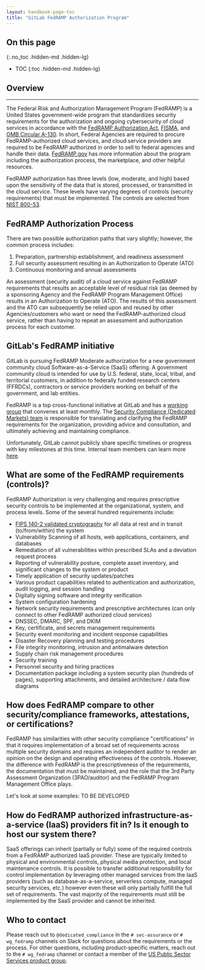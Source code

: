 ```yaml
---
layout: handbook-page-toc
title: "GitLab FedRAMP Authorization Program"
---
```


## On this page
{:.no_toc .hidden-md .hidden-lg}

- TOC
{:toc .hidden-md .hidden-lg}

## Overview
---
The Federal Risk and Authorization Management Program (FedRAMP) is a United States government-wide program that standardizes security requirements for the authorization and ongoing cybersecurity of cloud services in accordance with the [FedRAMP Authorization Act](https://www.congress.gov/117/bills/hr7776/BILLS-117hr7776enr.pdf#page=1055), [FISMA](https://www.congress.gov/bill/113th-congress/senate-bill/2521), and [OMB Circular A-130](https://www.cio.gov/policies-and-priorities/circular-a-130/). In short, Federal Agencies are required to procure FedRAMP-authorized cloud services, and cloud service providers are required to be FedRAMP authorized in order to sell to federal agencies and handle their data. [FedRAMP.gov](https://www.fedramp.gov/program-basics/) has more information about the program including the authorization process, the marketplace, and other helpful resources.

FedRAMP authorization has three levels (low, moderate, and high) based upon the sensitivity of the data that is stored, processed, or transmitted in the cloud service. These levels have varying degrees of controls (security requirements) that must be implemented. The controls are selected from [NIST 800-53](https://csrc.nist.gov/Projects/risk-management/sp800-53-controls/release-search#/controls?version=5.1).

## FedRAMP Authorization Process

There are two possible authorization paths that vary slightly; however, the common process includes:
  1. Preparation, partnership establishment, and readiness assessment
  1. Full security assessment resulting in an Authorization to Operate (ATO)
  1. Continuous monitoring and annual assessments

An assessment (security audit) of a cloud service against FedRAMP requirements that results an acceptable level of residual risk (as deemed by a sponsoring Agency and the FedRAMP Program Management Office) results in an Authorization to Operate (ATO). The results of this assessment and the ATO can subsequently be relied upon and reused by other Agencies/customers who want or need the FedRAMP-authorized cloud service, rather than having to repeat an assessment and authorization process for each customer.

## GitLab's FedRAMP initiative

GitLab is pursuing FedRAMP Moderate authorization for a new government community cloud Software-as-a-Service (SaaS) offering. A government community cloud is intended for use by U.S. federal, state, local, tribal, and territorial customers, in addition to federally funded research centers (FFRDCs), contractors or service providers working on behalf of the government, and lab entities.

FedRAMP is a top cross-functional initiative at GitLab and has a [working group](https://about.gitlab.com/company/team/structure/working-groups/fedramp-execution/) that convenes at least monthly. The [Security Compliance (Dedicated Markets) team](https://about.gitlab.com/handbook/security/security-assurance/dedicated-compliance/) is responsible for translating and clarifying the FedRAMP requirements for the organization, providing advice and consultation, and ultimately achieving and maintaining compliance.

Unfortunately, GitLab cannot publicly share specific timelines or progress with key milestones at this time. Internal team members can learn more [here](https://internal.gitlab.com/handbook/engineering/fedramp-compliance/#-keeping-fedramp-safe).

## What are some of the FedRAMP requirements (controls)?

FedRAMP Authorization is very challenging and requires prescriptive security controls to be implemented at the organizational, system, and process levels. Some of the several hundred requirements include:
  - [FIPS 140-2 validated cryptography](https://csrc.nist.gov/projects/cryptographic-module-validation-program) for all data at rest and in transit (to/from/within) the system
  - Vulnerability Scanning of all hosts, web applications, containers, and databases
  - Remediation of all vulnerabilities within prescribed SLAs and a deviation request process
  - Reporting of vulnerability posture, complete asset inventory, and significant changes to the system or product
  - Timely application of security updates/patches
  - Various product capabilities related to authentication and authorization, audit logging, and session handling
  - Digitally signing software and integrity verification
  - System configuration hardening
  - Network security requirements and prescriptive architectures (can only connect to other FedRAMP authorized cloud services)
  - DNSSEC, DMARC, SPF, and DKIM
  - Key, certificate, and secrets management requirements
  - Security event monitoring and incident response capabilities
  - Disaster Recovery planning and testing procedures
  - File integrity monitoring, intrusion and antimalware detection
  - Supply chain risk management procedures
  - Security training
  - Personnel security and hiring practices
  - Documentation package including a system security plan (hundreds of pages), supporting attachments, and detailed architecture / data flow diagrams

## How does FedRAMP compare to other security/compliance frameworks, attestations, or certifications?

FedRAMP has similarities with other security compliance "certifications" in that it requires implementation of a broad set of requirements across multiple security domains and requires an independent auditor to render an opinion on the design and operating effectiveness of the controls. However, the difference with FedRAMP is the prescriptiveness of the requirements, the documentation that must be maintained, and the role that the 3rd Party Assessment Organization (3PAO/auditor) and the FedRAMP Program Management Office plays.

Let's look at some examples: TO BE DEVELOPED

## How do FedRAMP authorized infrastructure-as-a-service (IaaS) providers fit in? Is it enough to host our system there?

SaaS offerings can inherit (partially or fully) some of the required controls from a FedRAMP authorized IaaS provider. These are typically limited to physical and environmental controls, physical media protection, and local maintenance controls. It is possible to transfer additional responsibility for control implementation by leveraging other managed services from the IaaS providers (such as database-as-a-service, serverless compute, managed security services, etc.) however even these will only partially fulfill the full set of requirements. The vast majority of the requirements must still be implemented by the SaaS provider and cannot be inherited.

## Who to contact

Please reach out to `@dedicated_compliance` in the `# sec-assurance` or `# wg_fedramp` channels on Slack for questions about the requirements or the process. For other questions, including product-specific matters, reach out to the `# wg_fedramp` channel or contact a member of the [US Public Sector Services product group](https://about.gitlab.com/handbook/product/categories/#us-public-sector-services-group).
